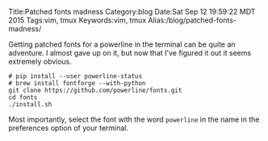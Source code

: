 Title:Patched fonts madness
Category:blog
Date:Sat Sep 12 19:59:22 MDT 2015
Tags:vim, tmux
Keywords:vim, tmux
Alias:/blog/patched-fonts-madness/

Getting patched fonts for a powerline in the terminal can be quite an adventure. I almost gave up on it, but now that I've figured it out it seems extremely obvious.

    # pip install --user powerline-status
    # brew install fontforge --with-python
    git clone https://github.com/powerline/fonts.git
    cd fonts
    ./install.sh

Most importantly, select the font with the word `powerline` in the name in the preferences option of your terminal.
